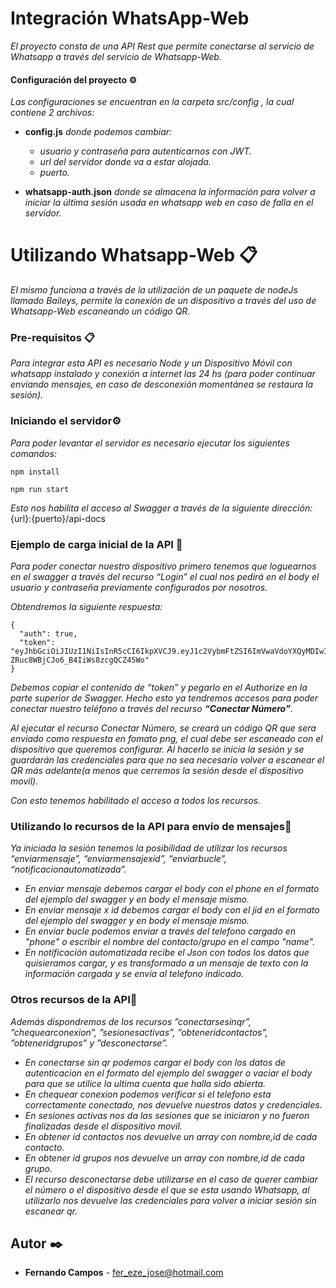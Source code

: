 # Integración WhatsApp-Web

_El proyecto consta de una API Rest que permite conectarse al servicio de Whatsapp a través del servicio de Whatsapp-Web._

#### Configuración del proyecto ⚙️

_Las configuraciones se encuentran en la carpeta src/config , la cual contiene 2 archivos:_

* **config.js** _donde podemos cambiar:_
	* _usuario y contraseña para autenticarnos con JWT._
	* _url del servidor donde va a estar alojada._
	* _puerto._

* **whatsapp-auth.json** _donde se almacena la información para volver a iniciar la última sesión usada en whatsapp web en caso de falla en el servidor._


# Utilizando Whatsapp-Web 📋

_El mismo funciona a través de la utilización de un paquete de nodeJs llamado Baileys, permite la conexión de un dispositivo a través del uso de Whatsapp-Web escaneando un código QR._


### Pre-requisitos 📋

_Para integrar esta API es necesario Node y un Dispositivo Móvil con whatsapp instalado y conexión a internet las 24 hs (para poder continuar enviando mensajes, en caso de desconexión momentánea se restaura la sesión)._


### Iniciando el servidor⚙️

_Para poder levantar el servidor es necesario ejecutar los siguientes comandos:_


```
npm install
```
```
npm run start
```

_Esto nos habilita el acceso al Swagger a través de la siguiente dirección:_ {url}:{puerto}/api-docs

### Ejemplo de carga inicial de la API 🔩

_Para poder conectar nuestro dispositivo primero tenemos que loguearnos en el swagger a través del recurso “Login” el cual nos pedirá en el body el usuario y contraseña previamente configurados por nosotros._

_Obtendremos la siguiente respuesta:_

```
{
  "auth": true,
  "token": "eyJhbGciOiJIUzI1NiIsInR5cCI6IkpXVCJ9.eyJ1c2VybmFtZSI6ImVwaVdoYXQyMDIwIiwicGFzc3dvcmQiOiJlcGlXaGF0MjAyMCIsImlhdCI6MTYwNTY0NzcwMCwiZXhwIjoxNjA1NjUxMzAwfQ.OXvJ_Xnqf02w-ZRuc8WBjCJo6_B4IiWs8zcgQCZ45Wo"
}
```

_Debemos copiar el contenido de “token” y pegarlo en el Authorize en la parte superior de Swagger. Hecho esto ya tendremos accesos para poder conectar nuestro teléfono a través del recurso **“Conectar Número”**._

_Al ejecutar el recurso Conectar Número, se creará un código QR que sera enviado como respuesta en fomato png, el cual debe ser escaneado con el dispositivo que queremos configurar._
_Al hacerlo se inicia la sesión y se guardarán las credenciales para que no sea necesario volver a escanear el QR más adelante(a menos que cerremos la sesión desde el dispositivo movil)._

_Con esto tenemos habilitado el acceso a todos los recursos._


### Utilizando lo recursos de la API para envío de mensajes🔩

_Ya iniciada la sesión tenemos la posibilidad de utilizar los recursos “enviarmensaje”, “enviarmensajexid”, “enviarbucle”, “notificacionautomatizada”._

* _En enviar mensaje debemos cargar el body con el phone en el formato del ejemplo del swagger y en body el mensaje mismo._
* _En enviar mensaje x id debemos cargar el body con el jid en el formato del ejemplo del swagger y en body el mensaje mismo._
* _En enviar bucle podemos enviar a través del telefono cargado en "phone" o escribir el nombre del contacto/grupo en el campo "name"._
* _En notificación automatizada recibe el Json con todos los datos que quisieramos cargar, y es transformado a un mensaje de texto con la información cargada y se envía al telefono indicado._

### Otros recursos de la API🔩

_Además dispondremos de los recursos ”conectarsesinqr”, ”chequearconexion”, ”sesionesactivas”, ”obteneridcontactos”, ”obteneridgrupos” y ”desconectarse”._

* _En conectarse sin qr podemos cargar el body con los datos de autenticacion en el formato del ejemplo del swagger o vaciar el body para que se utilice la ultima cuenta que halla sido abierta._
* _En chequear conexion podemos verificar si el telefono esta correctamente conectado, nos devuelve nuestros datos y credenciales._
* _En sesiones activas nos da las sesiones que se iniciaron y no fueron finalizadas desde el dispositivo movil._
* _En obtener id contactos nos devuelve un array con nombre,id de cada contacto._
* _En obtener id grupos nos devuelve un array con nombre,id de cada grupo._
* _El recurso desconectarse debe utilizarse en el caso de querer cambiar el número o el dispositivo desde el que se esta usando Whatsapp, al utilizarlo nos devuelve las credenciales para volver a iniciar sesión sin escanear qr._

## Autor ✒️

* **Fernando Campos** - fer_eze_jose@hotmail.com

